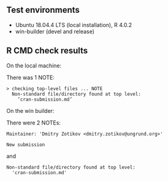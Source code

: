 ## Test environments

* Ubuntu 18.04.4 LTS (local installation), R 4.0.2
* win-builder (devel and release)

## R CMD check results

On the local machine:

There was 1 NOTE:

```
> checking top-level files ... NOTE
  Non-standard file/directory found at top level:
    ‘cran-submission.md’
```

On the win builder:

There were 2 NOTEs:

```
Maintainer: 'Dmitry Zotikov <dmitry.zotikov@ungrund.org>'

New submission
```

and

```
Non-standard file/directory found at top level:
  'cran-submission.md'
```
